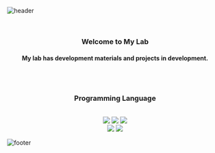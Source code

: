 ![header](https://capsule-render.vercel.app/api?type=waving&&color=gradient&height=100&section=header&fontSize=90)

<div align="center">

<br/>
  <h3>Welcome to My Lab</h3>
  <h4>My lab has development materials and projects in development.</h4>
<br/> <br/>
  <h3>Programming Language</h3>
  <br/>
  <img src="https://img.shields.io/badge/HTML-E34F26?style=flat-square&logo=HTML5&logoColor=white"/>
  <img src="https://img.shields.io/badge/CSS-1572B6?style=flat-square&logo=CSS3&logoColor=white"/>
  <img src="https://img.shields.io/badge/JavaScript-F7DF1E?style=flat-square&logo=JavaScript&logoColor=white"/>
  <br/>
  <img src="https://img.shields.io/badge/PHP-6699FF?style=flat-square&logo=PHP&logoColor=white"/>
  <img src="https://img.shields.io/badge/Rust-333333?style=flat-square&logo=Rust&logoColor=white"/>
<br/>
</div>

![footer](https://capsule-render.vercel.app/api?type=waving&&color=gradient&height=100&section=header&fontSize=90)
